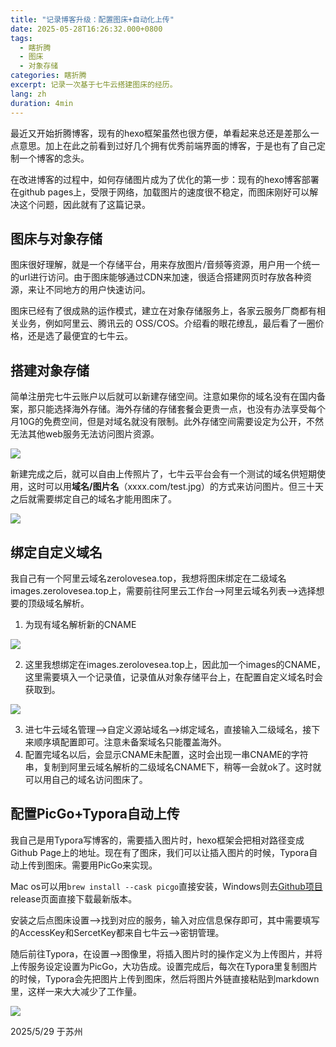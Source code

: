 ```yaml
---
title: "记录博客升级：配置图床+自动化上传"
date: 2025-05-28T16:26:32.000+0800
tags:
  - 瞎折腾
  - 图床
  - 对象存储
categories: 瞎折腾
excerpt: 记录一次基于七牛云搭建图床的经历。
lang: zh
duration: 4min
---
```


最近又开始折腾博客，现有的hexo框架虽然也很方便，单看起来总还是差那么一点意思。加上在此之前看到过好几个拥有优秀前端界面的博客，于是也有了自己定制一个博客的念头。

在改进博客的过程中，如何存储图片成为了优化的第一步：现有的hexo博客部署在github pages上，受限于网络，加载图片的速度很不稳定，而图床刚好可以解决这个问题，因此就有了这篇记录。

## 图床与对象存储

图床很好理解，就是一个存储平台，用来存放图片/音频等资源，用户用一个统一的url进行访问。由于图床能够通过CDN来加速，很适合搭建网页时存放各种资源，来让不同地方的用户快速访问。

图床已经有了很成熟的运作模式，建立在对象存储服务上，各家云服务厂商都有相关业务，例如阿里云、腾讯云的 OSS/COS。介绍看的眼花缭乱，最后看了一圈价格，还是选了最便宜的七牛云。

## 搭建对象存储

简单注册完七牛云账户以后就可以新建存储空间。注意如果你的域名没有在国内备案，那只能选择海外存储。海外存储的存储套餐会更贵一点，也没有办法享受每个月10G的免费空间，但是对域名就没有限制。此外存储空间需要设定为公开，不然无法其他web服务无法访问图片资源。

![](https://images.zerolovesea.top/blog/250529-1.png)

新建完成之后，就可以自由上传照片了，七牛云平台会有一个测试的域名供短期使用，这时可以用**域名/图片名**（xxxx.com/test.jpg）的方式来访问图片。但三十天之后就需要绑定自己的域名才能用图床了。

![](https://images.zerolovesea.top/blog/250529-2.png)

## 绑定自定义域名

我自己有一个阿里云域名zerolovesea.top，我想将图床绑定在二级域名images.zerolovesea.top上，需要前往阿里云工作台-->阿里云域名列表-->选择想要的顶级域名解析。

1. 为现有域名解析新的CNAME

![](https://images.zerolovesea.top/blog/250529-3.png)

2. 这里我想绑定在images.zerolovesea.top上，因此加一个images的CNAME，这里需要填入一个记录值，记录值从对象存储平台上，在配置自定义域名时会获取到。

![](https://images.zerolovesea.top/blog/250529-4.png)

3. 进七牛云域名管理-->自定义源站域名-->绑定域名，直接输入二级域名，接下来顺序填配置即可。注意未备案域名只能覆盖海外。
4. 配置完域名以后，会显示CNAME未配置，这时会出现一串CNAME的字符串，复制到阿里云域名解析的二级域名CNAME下，稍等一会就ok了。这时就可以用自己的域名访问图床了。

## 配置PicGo+Typora自动上传

我自己是用Typora写博客的，需要插入图片时，hexo框架会把相对路径变成Github Page上的地址。现在有了图床，我们可以让插入图片的时候，Typora自动上传到图床。需要用PicGo来实现。

Mac os可以用`brew install --cask picgo`直接安装，Windows则去[Github项目](https://github.com/Molunerfinn/PicGo)release页面直接下载最新版本。

安装之后点图床设置-->找到对应的服务，输入对应信息保存即可，其中需要填写的AccessKey和SercetKey都来自七牛云-->密钥管理。

随后前往Typora，在设置-->图像里，将插入图片时的操作定义为上传图片，并将上传服务设定设置为PicGo，大功告成。设置完成后，每次在Typora里复制图片的时候，Typora会先把图片上传到图床，然后将图片外链直接粘贴到markdown里，这样一来大大减少了工作量。

![](https://images.zerolovesea.top/blog/250529-6.png)

2025/5/29 于苏州
